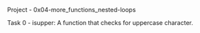 Project - 0x04-more_functions_nested-loops

Task 0 - isupper: A function that checks for uppercase character.
